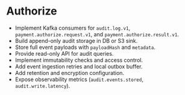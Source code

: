 # Authorize
* Implement Kafka consumers for `audit.log.v1`, `payment.authorize.request.v1`, and `payment.authorize.result.v1`.
* Build append-only audit storage in DB or S3 sink.
* Store full event payloads with `payloadHash` and `metadata`.
* Provide read-only API for audit queries.
* Implement immutability checks and access control.
* Add event ingestion retries and local outbox buffer.
* Add retention and encryption configuration.
* Expose observability metrics (`audit.events.stored`, `audit.write.latency`).
